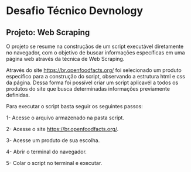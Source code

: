 # Desafio Técnico Devnology
 
## Projeto: Web Scraping

O projeto se resume na construçãos de um script executável diretamente no navegador, com o objetivo de buscar informações específicas em uma página web através da técnica de Web Scraping.

Através do site https://br.openfoodfacts.org/ foi selecionado um produto específico para a construção do script, observando a estrutura html e css da página. Dessa forma foi possível criar um script aplicavél a todos os produtos do site que busca determinadas informações previamente definidas.

Para executar o script basta seguir os seguintes passos:

1- Acesse o arquivo armazenado na pasta script.

2- Acesse o site https://br.openfoodfacts.org/.

3- Acesse um produto de sua escolha.

4- Abrir o terminal do navegador.

5- Colar o script no terminal e executar.


